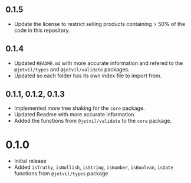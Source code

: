 ## 0.1.5

- Update the license to restrict selling products containing > 50% of the code in this repository.

## 0.1.4

- Updated `README.md` with more accurate information and refered to the `@jetvil/types` and `@jetvil/validate` packages.
- Updated so each folder has its own index file to import from.

## 0.1.1, 0.1.2, 0.1.3

- Implemented more tree shaking for the `core` package.
- Updated Readme with more accurate information.
- Added the functions from `@jetvil/validate` to the `core` package.

# 0.1.0

- Initial release
- Added `isTruthy`, `isNullish`, `isString`, `isNumber`, `isBoolean`, `isDate` functions from `@jetvil/types` package
